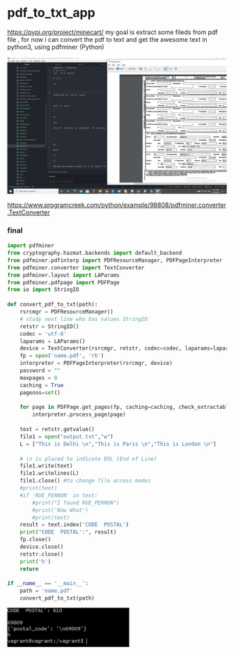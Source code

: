 # pdf_to_txt_app
https://pypi.org/project/minecart/
my goal is extract some fileds from pdf file , for now i can convert the pdf to text and get the awesome text in python3, using pdfminer (Python)

<img src="pdf_to_txt.png">


https://www.programcreek.com/python/example/98808/pdfminer.converter.TextConverter

### final 

```python
import pdfminer
from cryptography.hazmat.backends import default_backend
from pdfminer.pdfinterp import PDFResourceManager, PDFPageInterpreter
from pdfminer.converter import TextConverter
from pdfminer.layout import LAParams
from pdfminer.pdfpage import PDFPage
from io import StringIO

def convert_pdf_to_txt(path):
    rsrcmgr = PDFResourceManager()
    # study next line who has values StringIO
    retstr = StringIO()
    codec = 'utf-8'
    laparams = LAParams()
    device = TextConverter(rsrcmgr, retstr, codec=codec, laparams=laparams)
    fp = open('name.pdf', 'rb')
    interpreter = PDFPageInterpreter(rsrcmgr, device)
    password = ""
    maxpages = 0
    caching = True
    pagenos=set()

    for page in PDFPage.get_pages(fp, caching=caching, check_extractable=True):
        interpreter.process_page(page)

    text = retstr.getvalue()
    file1 = open("output.txt","w")
    L = ["This is Delhi \n","This is Paris \n","This is London \n"]

    # \n is placed to indicate EOL (End of Line)
    file1.write(text)
    file1.writelines(L)
    file1.close() #to change file access modes
    #print(text)
    #if 'RUE_PERNON' in text:
        #print("I found RUE_PERNON")
        #print('Now What')
        #print(text)
    result = text.index('CODE  POSTAL')
    print("CODE  POSTAL':", result)
    fp.close()
    device.close()
    retstr.close()
    print('h')
    return

if __name__ == '__main__':
    path = 'name.pdf'
    convert_pdf_to_txt(path)
```

<img src="report2.PNG">
